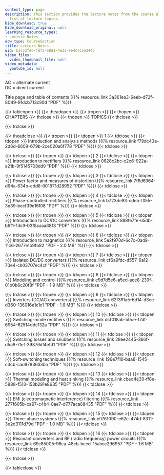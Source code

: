 ```yaml
---
content_type: page
description: This section provides the lecture notes from the course along with a
  list of lecture topics.
hide_download: true
hide_download_original: null
learning_resource_types:
- Lecture Notes
ocw_type: CourseSection
title: Lecture Notes
uid: bac52feb-fdf3-e0d1-4e31-ee4c7c5e3445
video_files:
  video_thumbnail_file: null
video_metadata:
  youtube_id: null
---
```


AC = alternate current  
DC = direct current

Title page and table of contents ({{% resource_link 3a361ea3-6eeb-d72f-8049-91dcb713c90d "PDF" %}})

{{< tableopen >}}
{{< theadopen >}}
{{< tropen >}}
{{< thopen >}}
CHAPTERS
{{< thclose >}}
{{< thopen >}}
TOPICS
{{< thclose >}}

{{< trclose >}}

{{< theadclose >}}
{{< tropen >}}
{{< tdopen >}}
1
{{< tdclose >}}
{{< tdopen >}}
Introduction and analysis methods ({{% resource_link f79dc43e-2d6d-6609-679b-2ce020a6f778 "PDF" %}})
{{< tdclose >}}

{{< trclose >}}
{{< tropen >}}
{{< tdopen >}}
2
{{< tdclose >}}
{{< tdopen >}}
Introduction to rectifiers ({{% resource_link 0628c2bc-c2c6-922a-a21b-9f5145708dd9 "PDF" %}})
{{< tdclose >}}

{{< trclose >}}
{{< tropen >}}
{{< tdopen >}}
3
{{< tdclose >}}
{{< tdopen >}}
Power factor and measures of distortion ({{% resource_link 7f8d6364-d64a-634b-cdd8-001871d28952 "PDF" %}})
{{< tdclose >}}

{{< trclose >}}
{{< tropen >}}
{{< tdopen >}}
4
{{< tdclose >}}
{{< tdopen >}}
Phase-controlled rectifiers ({{% resource_link b723de93-cdeb-f055-3e39-becf39e16f08 "PDF" %}})
{{< tdclose >}}

{{< trclose >}}
{{< tropen >}}
{{< tdopen >}}
5
{{< tdclose >}}
{{< tdopen >}}
Introduction to DC/DC converters ({{% resource_link 888fe7fe-65db-b6f1-1dc9-03f8caaa38f3 "PDF" %}})
{{< tdclose >}}

{{< trclose >}}
{{< tropen >}}
{{< tdopen >}}
6
{{< tdclose >}}
{{< tdopen >}}
Introduction to magnetics ({{% resource_link 5e2f970d-6c7c-0ad9-11c6-2677e1b9fb82 "PDF - 2.0 MB" %}})
{{< tdclose >}}

{{< trclose >}}
{{< tropen >}}
{{< tdopen >}}
7
{{< tdclose >}}
{{< tdopen >}}
Isolated DC/DC converters ({{% resource_link cf6a9fdc-d557-9a12-70e4-cb03707ec4cf "PDF" %}})
{{< tdclose >}}

{{< trclose >}}
{{< tropen >}}
{{< tdopen >}}
8
{{< tdclose >}}
{{< tdopen >}}
Modeling and control ({{% resource_link e9d7d5e6-a5ed-ace8-230f-01b0b6c20f8f "PDF - 1.9 MB" %}})
{{< tdclose >}}

{{< trclose >}}
{{< tropen >}}
{{< tdopen >}}
9
{{< tdclose >}}
{{< tdopen >}}
Inverters (DC/AC converters) ({{% resource_link 62f391a5-6d14-d3ee-d360-136016e1c1c1 "PDF - 1.6 MB" %}})
{{< tdclose >}}

{{< trclose >}}
{{< tropen >}}
{{< tdopen >}}
10
{{< tdclose >}}
{{< tdopen >}}
Switching-mode rectifiers ({{% resource_link dcf018ab-b0ce-f7df-6954-62514ddc132a "PDF" %}})
{{< tdclose >}}

{{< trclose >}}
{{< tropen >}}
{{< tdopen >}}
11
{{< tdclose >}}
{{< tdopen >}}
Switching losses and snubbers ({{% resource_link 28ee2445-366f-d5a9-7fef-39876df4efd1 "PDF" %}})
{{< tdclose >}}

{{< trclose >}}
{{< tropen >}}
{{< tdopen >}}
12
{{< tdclose >}}
{{< tdopen >}}
Soft-switching techniques ({{% resource_link 196e7f10-baa8-1545-c3cb-cad8783633ba "PDF" %}})
{{< tdclose >}}

{{< trclose >}}
{{< tropen >}}
{{< tdopen >}}
13
{{< tdclose >}}
{{< tdopen >}}
Thermal modeling and heat sinking ({{% resource_link cbed4e30-ff8e-5888-f513-153b291e8635 "PDF" %}})
{{< tdclose >}}

{{< trclose >}}
{{< tropen >}}
{{< tdopen >}}
14
{{< tdclose >}}
{{< tdopen >}}
EMI (electromagnetic interference) filtering ({{% resource_link 277f605b-ca97-c4b4-8ae7-d777aca88435 "PDF" %}})
{{< tdclose >}}

{{< trclose >}}
{{< tropen >}}
{{< tdopen >}}
15
{{< tdclose >}}
{{< tdopen >}}
Three-phase systems ({{% resource_link e0761090-e62c-474d-8311-3e2d3111d79d "PDF - 1.0 MB" %}})
{{< tdclose >}}

{{< trclose >}}
{{< tropen >}}
{{< tdopen >}}
16
{{< tdclose >}}
{{< tdopen >}}
Resonant converters and RF (radio frequency) power circuits ({{% resource_link 69c85005-98ca-48cb-beed-15abcc296957 "PDF - 1.6 MB" %}})
{{< tdclose >}}

{{< trclose >}}

{{< tableclose >}}